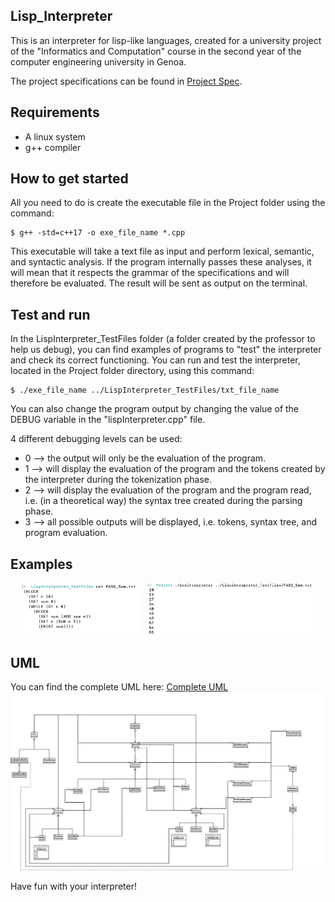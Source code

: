 ## Lisp_Interpreter
This is an interpreter for lisp-like languages, created for a university project of the "Informatics and Computation" course in the second year of the computer engineering university in Genoa.

The project specifications can be found in [Project Spec](./assets/Project_Spec.pdf).

## Requirements
* A linux system
* g++ compiler

## How to get started
All you need to do is create the executable file in the Project folder using the command:
```console
$ g++ -std=c++17 -o exe_file_name *.cpp
```
This executable will take a text file as input and perform lexical, semantic, and syntactic analysis. If the program internally passes these analyses, it will mean that it respects the grammar of the specifications and will therefore be evaluated.
The result will be sent as output on the terminal.

## Test and run
In the LispInterpreter_TestFiles folder (a folder created by the professor to help us debug), you can find examples of programs to "test" the interpreter and check its correct functioning.
You can run and test the interpreter, located in the Project folder directory, using this command:
```console
$ ./exe_file_name ../LispInterpreter_TestFiles/txt_file_name
```
You can also change the program output by changing the value of the DEBUG variable in the "lispInterpreter.cpp" file.

4 different debugging levels can be used:
* 0 --> the output will only be the evaluation of the program.
* 1 --> will display the evaluation of the program and the tokens created by the interpreter during the tokenization phase.
* 2 --> will display the evaluation of the program and the program read, i.e. (in a theoretical way) the syntax tree created during the parsing phase.
* 3 --> all possible outputs will be displayed, i.e. tokens, syntax tree, and program evaluation.

## Examples
<p align="center">
  <img src="./assets/Input.png" alt="Input text" style="width: 37%; margin-right: 10px;" />
  <img src="./assets/Result.png" alt="Output Text" style="width: 53%;" />
</p>

## UML
You can find the complete UML here: [Complete UML](./assets/Complete_UML.png)
![Only class UML](./assets/Only_Class_UML.png)

Have fun with your interpreter!

